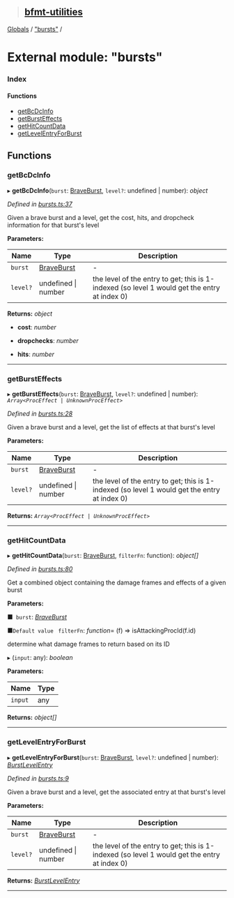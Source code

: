 > ## [bfmt-utilities](../README.md)

[Globals](../globals.md) / ["bursts"](_bursts_.md) /

# External module: "bursts"

### Index

#### Functions

* [getBcDcInfo](_bursts_.md#getbcdcinfo)
* [getBurstEffects](_bursts_.md#getbursteffects)
* [getHitCountData](_bursts_.md#gethitcountdata)
* [getLevelEntryForBurst](_bursts_.md#getlevelentryforburst)

## Functions

###  getBcDcInfo

▸ **getBcDcInfo**(`burst`: [BraveBurst](_datamine_types_d_.md#braveburst), `level?`: undefined | number): *object*

*Defined in [bursts.ts:37](https://github.com/BluuArc/bfmt-utilities/blob/b1cab37/src/bursts.ts#L37)*

Given a brave burst and a level, get the cost, hits, and dropcheck information for that burst's level

**Parameters:**

Name | Type | Description |
------ | ------ | ------ |
`burst` | [BraveBurst](_datamine_types_d_.md#braveburst) | - |
`level?` | undefined \| number | the level of the entry to get; this is 1-indexed (so level 1 would get the entry at index 0)  |

**Returns:** *object*

* **cost**: *number*

* **dropchecks**: *number*

* **hits**: *number*

___

###  getBurstEffects

▸ **getBurstEffects**(`burst`: [BraveBurst](_datamine_types_d_.md#braveburst), `level?`: undefined | number): *`Array<ProcEffect | UnknownProcEffect>`*

*Defined in [bursts.ts:28](https://github.com/BluuArc/bfmt-utilities/blob/b1cab37/src/bursts.ts#L28)*

Given a brave burst and a level, get the list of effects at that burst's level

**Parameters:**

Name | Type | Description |
------ | ------ | ------ |
`burst` | [BraveBurst](_datamine_types_d_.md#braveburst) | - |
`level?` | undefined \| number | the level of the entry to get; this is 1-indexed (so level 1 would get the entry at index 0)  |

**Returns:** *`Array<ProcEffect | UnknownProcEffect>`*

___

###  getHitCountData

▸ **getHitCountData**(`burst`: [BraveBurst](_datamine_types_d_.md#braveburst), `filterFn`: function): *object[]*

*Defined in [bursts.ts:80](https://github.com/BluuArc/bfmt-utilities/blob/b1cab37/src/bursts.ts#L80)*

Get a combined object containing the damage frames and effects of a given burst

**Parameters:**

■` burst`: *[BraveBurst](_datamine_types_d_.md#braveburst)*

■`Default value` ` filterFn`: *function*=  (f) => isAttackingProcId(f.id)

determine what damage frames to return based on its ID

▸ (`input`: any): *boolean*

**Parameters:**

Name | Type |
------ | ------ |
`input` | any |

**Returns:** *object[]*

___

###  getLevelEntryForBurst

▸ **getLevelEntryForBurst**(`burst`: [BraveBurst](_datamine_types_d_.md#braveburst), `level?`: undefined | number): *[BurstLevelEntry](_datamine_types_d_.md#burstlevelentry)*

*Defined in [bursts.ts:9](https://github.com/BluuArc/bfmt-utilities/blob/b1cab37/src/bursts.ts#L9)*

Given a brave burst and a level, get the associated entry at that burst's level

**Parameters:**

Name | Type | Description |
------ | ------ | ------ |
`burst` | [BraveBurst](_datamine_types_d_.md#braveburst) | - |
`level?` | undefined \| number | the level of the entry to get; this is 1-indexed (so level 1 would get the entry at index 0)  |

**Returns:** *[BurstLevelEntry](_datamine_types_d_.md#burstlevelentry)*

___